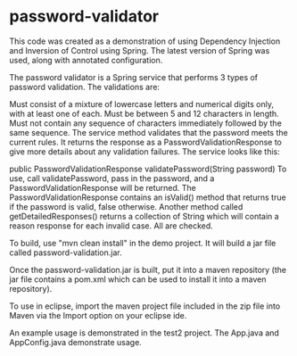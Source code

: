 # password-validator

This code was created as a demonstration of using Dependency Injection and Inversion of Control using Spring. The latest version of Spring was used, along with annotated configuration.

The password validator is a Spring service that performs 3 types of password validation. The validations are:

Must consist of a mixture of lowercase letters and numerical digits only, with at least one of each.
Must be between 5 and 12 characters in length.
Must not contain any sequence of characters immediately followed by the same sequence.
The service method validates that the password meets the current rules. It returns the response as a PasswordValidationResponse to give more details about any validation failures. The service looks like this:

public PasswordValidationResponse validatePassword(String password)
To use, call validatePassword, pass in the password, and a PasswordValidationResponse will be returned. The PasswordValidationResponse contains an isValid() method that returns true if the password is valid, false otherwise. Another method called getDetailedResponses() returns a collection of String which will contain a reason response for each invalid case. All are checked.

To build, use "mvn clean install" in the demo project. It will build a jar file called password-validation.jar.

Once the password-validation.jar is built, put it into a maven repository (the jar file contains a pom.xml which can be used to install it into a maven repository).

To use in eclipse, import the maven project file included in the zip file into Maven via the Import option on your eclipse ide.

An example usage is demonstrated in the test2 project. The App.java and AppConfig.java demonstrate usage.
